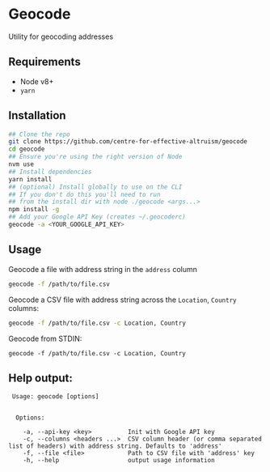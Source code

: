 # Geocode

Utility for geocoding addresses

## Requirements
- Node v8+
- `yarn`

## Installation

```sh
## Clone the repo
git clone https://github.com/centre-for-effective-altruism/geocode
cd geocode
## Ensure you're using the right version of Node
nvm use
## Install dependencies
yarn install
## (optional) Install globally to use on the CLI
## If you don't do this you'll need to run
## from the install dir with node ./geocode <args...>
npm install -g
## Add your Google API Key (creates ~/.geocoderc)
geocode -a <YOUR_GOOGLE_API_KEY>
```

## Usage

Geocode a file with address string in the `address` column

```sh
geocode -f /path/to/file.csv
```

Geocode a CSV file with address string across the `Location`, `Country` columns:

```sh
geocode -f /path/to/file.csv -c Location, Country
```

Geocode from STDIN:

```
geocode -f /path/to/file.csv -c Location, Country
```

## Help output:

```
 Usage: geocode [options]


  Options:

    -a, --api-key <key>          Init with Google API key
    -c, --columns <headers ...>  CSV column header (or comma separated list of headers) with address string. Defaults to 'address'
    -f, --file <file>            Path to CSV file with 'address' key
    -h, --help                   output usage information
```